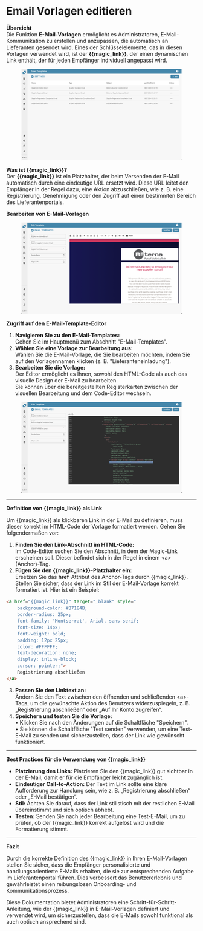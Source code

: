 # Email Vorlagen editieren

**Übersicht**\
Die Funktion **E-Mail-Vorlagen** ermöglicht es Administratoren, E-Mail-Kommunikation zu erstellen und anzupassen, die automatisch an Lieferanten gesendet wird. Eines der Schlüsselelemente, das in diesen Vorlagen verwendet wird, ist der **\{{magic\_link\}}**, der einen dynamischen Link enthält, der für jeden Empfänger individuell angepasst wird.

<figure><img src="../../../.gitbook/assets/image (4).png" alt=""><figcaption></figcaption></figure>

**Was ist \{{magic\_link\}}?**\
Der **\{{magic\_link\}}** ist ein Platzhalter, der beim Versenden der E-Mail automatisch durch eine eindeutige URL ersetzt wird. Diese URL leitet den Empfänger in der Regel dazu, eine Aktion abzuschließen, wie z. B. eine Registrierung, Genehmigung oder den Zugriff auf einen bestimmten Bereich des Lieferantenportals.

**Bearbeiten von E-Mail-Vorlagen**

<figure><img src="../../../.gitbook/assets/image (2) (1).png" alt=""><figcaption></figcaption></figure>



**Zugriff auf den E-Mail-Template-Editor**

1. **Navigieren Sie zu den E-Mail-Templates:**\
   Gehen Sie im Hauptmenü zum Abschnitt "E-Mail-Templates".
2. **Wählen Sie eine Vorlage zur Bearbeitung aus:**\
   Wählen Sie die E-Mail-Vorlage, die Sie bearbeiten möchten, indem Sie auf den Vorlagennamen klicken (z. B. "Lieferanteneinladung").
3. **Bearbeiten Sie die Vorlage:**\
   Der Editor ermöglicht es Ihnen, sowohl den HTML-Code als auch das visuelle Design der E-Mail zu bearbeiten.\
   Sie können über die bereitgestellten Registerkarten zwischen der visuellen Bearbeitung und dem Code-Editor wechseln.

<figure><img src="../../../.gitbook/assets/image (1) (1) (1).png" alt=""><figcaption></figcaption></figure>

***

**Definition von \{{magic\_link\}} als Link**

Um \{{magic\_link\}} als klickbaren Link in der E-Mail zu definieren, muss dieser korrekt im HTML-Code der Vorlage formatiert werden. Gehen Sie folgendermaßen vor:

1. **Finden Sie den Link-Abschnitt im HTML-Code:**\
   Im Code-Editor suchen Sie den Abschnitt, in dem der Magic-Link erscheinen soll. Dieser befindet sich in der Regel in einem \<a> (Anchor)-Tag.
2. **Fügen Sie den \{{magic\_link\}}-Platzhalter ein:**\
   Ersetzen Sie das **href**-Attribut des Anchor-Tags durch \{{magic\_link\}}.\
   Stellen Sie sicher, dass der Link im Stil der E-Mail-Vorlage korrekt formatiert ist. Hier ist ein Beispiel:

```html
<a href="{{magic_link}}" target="_blank" style="
    background-color: #B7184B;
    border-radius: 25px;
    font-family: 'Montserrat', Arial, sans-serif;
    font-size: 14px;
    font-weight: bold;
    padding: 12px 25px;
    color: #FFFFFF;
    text-decoration: none;
    display: inline-block;
    cursor: pointer;">
    Registrierung abschließen
</a>
```

3. **Passen Sie den Linktext an:**\
   Ändern Sie den Text zwischen den öffnenden und schließenden \<a>-Tags, um die gewünschte Aktion des Benutzers widerzuspiegeln, z. B. „Registrierung abschließen“ oder „Auf Ihr Konto zugreifen“.
4. **Speichern und testen Sie die Vorlage:**\
   • Klicken Sie nach den Änderungen auf die Schaltfläche "Speichern".\
   • Sie können die Schaltfläche "Test senden" verwenden, um eine Test-E-Mail zu senden und sicherzustellen, dass der Link wie gewünscht funktioniert.

***

**Best Practices für die Verwendung von \{{magic\_link\}}**

* **Platzierung des Links:** Platzieren Sie den \{{magic\_link\}} gut sichtbar in der E-Mail, damit er für die Empfänger leicht zugänglich ist.
* **Eindeutiger Call-to-Action:** Der Text im Link sollte eine klare Aufforderung zur Handlung sein, wie z. B. „Registrierung abschließen“ oder „E-Mail bestätigen“.
* **Stil:** Achten Sie darauf, dass der Link stilistisch mit der restlichen E-Mail übereinstimmt und sich optisch abhebt.
* **Testen:** Senden Sie nach jeder Bearbeitung eine Test-E-Mail, um zu prüfen, ob der \{{magic\_link\}} korrekt aufgelöst wird und die Formatierung stimmt.

***

**Fazit**

Durch die korrekte Definition des \{{magic\_link\}} in Ihren E-Mail-Vorlagen stellen Sie sicher, dass die Empfänger personalisierte und handlungsorientierte E-Mails erhalten, die sie zur entsprechenden Aufgabe im Lieferantenportal führen. Dies verbessert das Benutzererlebnis und gewährleistet einen reibungslosen Onboarding- und Kommunikationsprozess.

Diese Dokumentation bietet Administratoren eine Schritt-für-Schritt-Anleitung, wie der \{{magic\_link\}} in E-Mail-Vorlagen definiert und verwendet wird, um sicherzustellen, dass die E-Mails sowohl funktional als auch optisch ansprechend sind.

